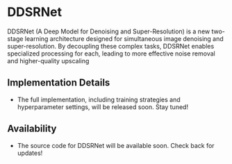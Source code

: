 # DDSRNet
DDSRNet (A Deep Model for Denoising and Super-Resolution) is a new two-stage learning architecture designed for simultaneous image denoising and super-resolution. By decoupling these complex tasks, DDSRNet enables specialized processing for each, leading to more effective noise removal and higher-quality upscaling


## Implementation Details

- The full implementation, including training strategies and hyperparameter settings, will be released soon. Stay tuned!

## Availability

- The source code for DDSRNet will be available soon. Check back for updates!
